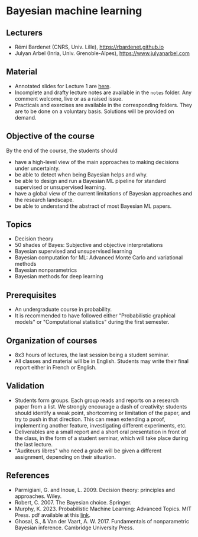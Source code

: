 # Bayesian machine learning

## Lecturers
* Rémi Bardenet (CNRS, Univ. Lille), https://rbardenet.github.io
* Julyan Arbel (Inria, Univ. Grenoble-Alpes), https://www.julyanarbel.com

## Material
* Annotated slides for Lecture 1 are [here](https://nextcloud.univ-lille.fr/index.php/s/e8PSAqaRgRQF3Ls). 
* Incomplete and drafty lecture notes are available in the `notes` folder. Any comment welcome, live or as a raised issue.
* Practicals and exercises are available in the corresponding folders. They are to be done on a voluntary basis. Solutions will be provided on demand.

## Objective of the course
By the end of the course, the students should
* have a high-level view of the main approaches to making decisions under uncertainty.
* be able to detect when being Bayesian helps and why.
* be able to design and run a Bayesian ML pipeline for standard supervised or unsupervised
learning.
* have a global view of the current limitations of Bayesian approaches and the research
landscape.
* be able to understand the abstract of most Bayesian ML papers.

## Topics
* Decision theory
* 50 shades of Bayes: Subjective and objective interpretations
* Bayesian supervised and unsupervised learning
* Bayesian computation for ML: Advanced Monte Carlo and variational methods
* Bayesian nonparametrics
* Bayesian methods for deep learning

## Prerequisites
* An undergraduate course in probability.
* It is recommended to have followed either "Probabilistic graphical models" or "Computational statistics" during the first semester.

## Organization of courses
* 8x3 hours of lectures, the last session being a student seminar.
* All classes and material will be in English. Students may write their final report either in French or English.

## Validation
* Students form groups. Each group reads and reports on a research paper from a list. We strongly encourage a dash of creativity: students should identify a weak point, shortcoming or limitation of the paper, and try to push in that direction. This can mean extending a proof, implementing another feature, investigating different experiments, etc.
* Deliverables are a small report and a short oral presentation in front of the class, in the form of a student seminar, which will take place during the last lecture.
* "Auditeurs libres" who need a grade will be given a different assignment, depending on their situation.

## References
* Parmigiani, G. and Inoue, L. 2009. Decision theory: principles and approaches. Wiley.
* Robert, C. 2007. The Bayesian choice. Springer.
* Murphy, K. 2023. Probabilistic Machine Learning: Advanced Topics. MIT Press. pdf available at this [link](https://probml.github.io/pml-book/book2.html).
* Ghosal, S., & Van der Vaart, A. W. 2017. Fundamentals of nonparametric Bayesian inference. Cambridge University Press.
